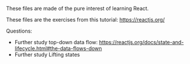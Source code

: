 These files are made of the pure interest of learning React.

These files are the exercises from this tutorial: https://reactjs.org/

Questions:
- Further study top-down data flow: https://reactjs.org/docs/state-and-lifecycle.html#the-data-flows-down
- Further study Lifting states
